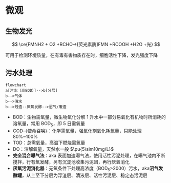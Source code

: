 # 微观
## 生物发光
$$
\ce{FMNH2 + O2 +RCHO->[荧光素酶]FMN +RCOOH +H2O +光}
$$

可用于检测环境质量，在有毒有害物质存在时，细胞活性下降，发光强度下降

## 污水处理

```mermaid
flowchart
a[污水（高BOD）]-->b[分层]
b-->气体
b-->清水
b-->残渣--厌氧发酵-->沼气/废渣
```

- BOD：生物需氧量，微生物氧化分解 1 升水中一部分易氧化有机物时所消耗的溶氧量，常用 BOD<sub>5</sub>，即 5 日需氧量
- COD~~（使命召唤）~~：化学需氧量，强氧化剂氧化耗氧量，只能处理 80%~100%
- TOD：总需氧量，高温下燃烧需氧量
- DO：溶解氧量，天然水一般 $\pu{5\sim10mg/L}$ 
- **完全混合曝气法**：aka 表面加速曝气法，使用活性污泥处理，在曝气池内不断搅拌，行有氧发酵，另有沉淀池收集污泥团，再行厌氧消化
- **厌氧污泥消化器**：无氧条件下处理高浓度（BOD<sub>5</sub>>2000）污水，aka**沼气发酵罐**，从上至下分层为浮渣层、清液层、活性污泥层、稳定态污泥层